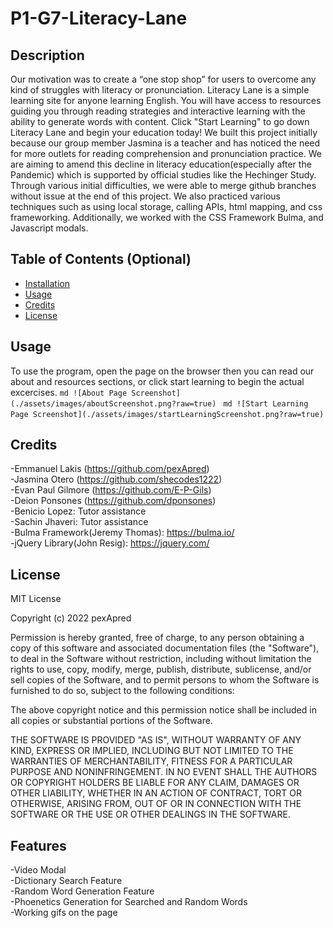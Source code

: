 # P1-G7-Literacy-Lane

## Description

Our motivation was to create a “one stop shop” for users to overcome any kind of struggles with literacy or pronunciation. Literacy Lane is a simple learning site for anyone learning English. You will have access to resources guiding you through reading strategies and interactive learning with the ability to generate words with content. Click "Start Learning" to go down Literacy Lane and begin your education today! We built this project initially because our group member Jasmina is a teacher and has noticed the need for more outlets for reading comprehension and pronunciation practice. We are aiming to amend this decline in literacy education(especially after the Pandemic) which is supported by official studies like the Hechinger Study. Through various initial difficulties, we were able to merge github branches without issue at the end of this project. We also practiced various techniques such as using local storage, calling APIs, html mapping, and css frameworking. Additionally, we worked with the CSS Framework Bulma, and Javascript modals. 

## Table of Contents (Optional)

- [Installation](#installation)
- [Usage](#usage)
- [Credits](#credits)
- [License](#license)

## Usage

To use the program, open the page on the browser then you can read our about and resources sections, or click start learning to begin the actual excercises. 
    ```md
    ![About Page Screenshot](./assets/images/aboutScreenshot.png?raw=true)
    ```
    ```md
    ![Start Learning Page Screenshot](./assets/images/startLearningScreenshot.png?raw=true) 
    ```


## Credits

-Emmanuel Lakis (https://github.com/pexApred)  
-Jasmina Otero (https://github.com/shecodes1222)  
-Evan Paul Gilmore (https://github.com/E-P-Gils)  
-Deion Ponsones (https://github.com/dponsones)  
-Benicio Lopez: Tutor assistance  
-Sachin Jhaveri: Tutor assistance  
-Bulma Framework(Jeremy Thomas): https://bulma.io/  
-jQuery Library(John Resig): https://jquery.com/  

## License

MIT License

Copyright (c) 2022 pexApred

Permission is hereby granted, free of charge, to any person obtaining a copy of this software and associated documentation files (the "Software"), to deal in the Software without restriction, including without limitation the rights to use, copy, modify, merge, publish, distribute, sublicense, and/or sell copies of the Software, and to permit persons to whom the Software is furnished to do so, subject to the following conditions:

The above copyright notice and this permission notice shall be included in all copies or substantial portions of the Software.

THE SOFTWARE IS PROVIDED "AS IS", WITHOUT WARRANTY OF ANY KIND, EXPRESS OR IMPLIED, INCLUDING BUT NOT LIMITED TO THE WARRANTIES OF MERCHANTABILITY, FITNESS FOR A PARTICULAR PURPOSE AND NONINFRINGEMENT. IN NO EVENT SHALL THE AUTHORS OR COPYRIGHT HOLDERS BE LIABLE FOR ANY CLAIM, DAMAGES OR OTHER LIABILITY, WHETHER IN AN ACTION OF CONTRACT, TORT OR OTHERWISE, ARISING FROM, OUT OF OR IN CONNECTION WITH THE SOFTWARE OR THE USE OR OTHER DEALINGS IN THE SOFTWARE.

## Features

-Video Modal  
-Dictionary Search Feature  
-Random Word Generation Feature  
-Phoenetics Generation for Searched and Random Words  
-Working gifs on the page  